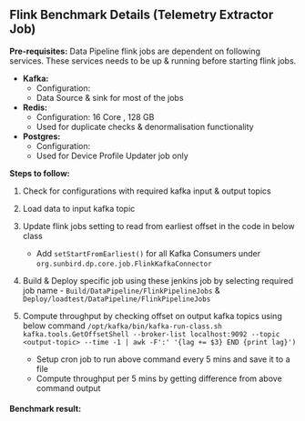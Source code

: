 
## Flink Benchmark Details (Telemetry Extractor Job) ##

**Pre-requisites:** Data Pipeline flink jobs are dependent on following services. These services needs to be up & running before starting flink jobs.

- **Kafka:**
   - Configuration:
   - Data Source & sink for most of the jobs
- **Redis:**
   - Configuration: 16 Core , 128 GB
   - Used for duplicate checks & denormalisation functionality
- **Postgres:**
   - Configuration:
   - Used for Device Profile Updater job only

**Steps to follow:**
1. Check for configurations with required kafka input & output topics
2. Load data to input kafka topic
3. Update flink jobs setting to read from earliest offset in the code in below class 
   - Add ``setStartFromEarliest()`` for all Kafka Consumers under ``org.sunbird.dp.core.job.FlinkKafkaConnector``

4. Build & Deploy specific job using these jenkins job by selecting required job name - ```Build/DataPipeline/FlinkPipelineJobs``` & ```Deploy/loadtest/DataPipeline/FlinkPipelineJobs```
5. Compute throughput by checking offset on output kafka topics using below command 
```/opt/kafka/bin/kafka-run-class.sh kafka.tools.GetOffsetShell --broker-list localhost:9092 --topic <output-topic> --time -1 | awk -F':' '{lag += $3} END {print lag}')```
   - Setup cron job to run above command every 5 mins and save it to a file
   - Compute throughput per 5 mins by getting difference from above command output


#### Benchmark result: ####
